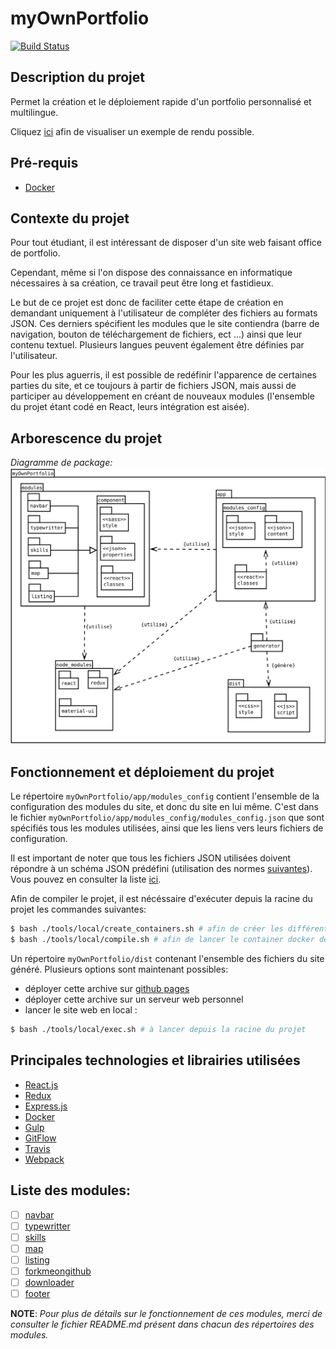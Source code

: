 # myOwnPortfolio
[![Build Status](https://travis-ci.org/MacBootglass/myOwnPortfolio.svg?branch=master)](https://travis-ci.org/MacBootglass/myOwnPortfolio)

## Description du projet
Permet la création et le déploiement rapide d'un portfolio personnalisé et multilingue.

Cliquez [ici](https://macbootglass.github.io) afin de visualiser un exemple de rendu possible.

## Pré-requis
- [Docker]()


## Contexte du projet
Pour tout étudiant, il est intéressant de disposer d'un site web faisant office de portfolio.

Cependant, même si l'on dispose des connaissance en informatique nécessaires à sa création, ce travail peut être long et fastidieux.

Le but de ce projet est donc de faciliter cette étape de création en demandant uniquement à l'utilisateur de compléter des fichiers au formats JSON.
Ces derniers spécifient les modules que le site contiendra (barre de navigation, bouton de téléchargement de fichiers, ect ...) ainsi que leur contenu textuel. Plusieurs langues peuvent également être définies par l'utilisateur.

Pour les plus aguerris, il est possible de redéfinir l'apparence de certaines parties du site, et ce toujours à partir de fichiers JSON, mais aussi de participer au développement en créant de nouveaux modules (l'ensemble du projet étant codé en React, leurs intégration est aisée).


## Arborescence du projet
_Diagramme de package:_
![Diagramme de Package](./doc/diagrams/package_diagram.svg)


## Fonctionnement et déploiement du projet
Le répertoire `myOwnPortfolio/app/modules_config` contient l'ensemble de la configuration des modules du site, et donc du site en lui même.
C'est dans le fichier `myOwnPortfolio/app/modules_config/modules_config.json` que sont spécifiés tous les modules utilisées, ainsi que les liens vers leurs fichiers de configuration.

Il est important de noter que tous les fichiers JSON utilisées doivent répondre à un schéma JSON prédéfini (utilisation des normes [suivantes](http://json-schema.org/examples.html)). Vous pouvez en consulter la liste [ici](./doc/json-schemas).

Afin de compiler le projet, il est nécéssaire d'exécuter depuis la racine du projet les commandes suivantes:
```bash
$ bash ./tools/local/create_containers.sh # afin de créer les différents containers docker utilisés
$ bash ./tools/local/compile.sh # afin de lancer le container docker de compilation
```
Un répertoire `myOwnPortfolio/dist` contenant l'ensemble des fichiers du site généré.
Plusieurs options sont maintenant possibles:
- déployer cette archive sur [github pages](https://pages.github.com)
- déployer cette archive sur un serveur web personnel
- lancer le site web en local :
```bash
$ bash ./tools/local/exec.sh # à lancer depuis la racine du projet
```


## Principales technologies et librairies utilisées
- [React.js]()
- [Redux]()
- [Express.js]()
- [Docker]()
- [Gulp]()
- [GitFlow]()
- [Travis]()
- [Webpack]()


## Liste des modules:
- [ ] [navbar](./modules/navbar/)
- [ ] [typewritter](./modules/typewritter/)
- [ ] [skills](./modules/skills)
- [ ] [map](./modules/map)
- [ ] [listing](./modules/listing)
- [ ] [forkmeongithub](./modules/forkmeongithub)
- [ ] [downloader](./modules/downloader)
- [ ] [footer](./modules/footer)

__NOTE__: _Pour plus de détails sur le fonctionnement de ces modules, merci de consulter le fichier README.md présent dans chacun des répertoires des modules._
